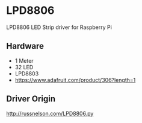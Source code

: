 # LPD8806
LPD8806 LED Strip driver for Raspberry Pi

## Hardware
- 1 Meter
- 32 LED
- LPD8803 
- https://www.adafruit.com/product/306?length=1

## Driver Origin
http://russnelson.com/LPD8806.py

